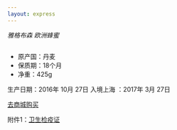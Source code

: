 ```yaml
---
layout: express
---
```



*雅格布森 欧洲蜂蜜*

<img class="rounded mx-auto d-block img-thumbnail" alt="" src="{{site.img_host}}/t-2017-honey.png?imageView2/0/format/jpg/q/75|imageslim"/>

* 原产国：丹麦
* 保质期：18个月
* 净重：425g

<span class="alert-warning btn btn-lg btn-block">
生产日期：2016年 10月 27日
</span>


<span class="alert-warning btn btn-lg btn-block">
入境上海 ：2017年 3月 27日
</span>


<a href="http://mp.weixin.qq.com/bizmall/malldetail?id=&pid=pBd4ms3y5HKyLlyi3SUsPGO6JnkM&biz=MzAwNTY2ODg2OQ==&scene=&action=show_detail&showwxpaytitle=1#wechat_redirect" class="btn btn-primary btn-lg btn-block">去商城购买</a>

附件1：<a href="{{site.img_host}}/honey-cer-1.jpg">卫生检疫证</a>


